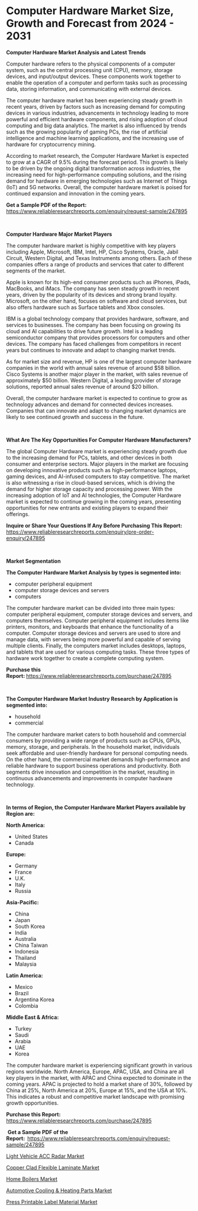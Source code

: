 <p><h1>Computer Hardware Market Size, Growth and Forecast from 2024 - 2031</h1></p><p><strong>Computer Hardware Market Analysis and Latest Trends</strong></p>
<p><p>Computer hardware refers to the physical components of a computer system, such as the central processing unit (CPU), memory, storage devices, and input/output devices. These components work together to enable the operation of a computer and perform tasks such as processing data, storing information, and communicating with external devices.</p><p>The computer hardware market has been experiencing steady growth in recent years, driven by factors such as increasing demand for computing devices in various industries, advancements in technology leading to more powerful and efficient hardware components, and rising adoption of cloud computing and big data analytics. The market is also influenced by trends such as the growing popularity of gaming PCs, the rise of artificial intelligence and machine learning applications, and the increasing use of hardware for cryptocurrency mining.</p><p>According to market research, the Computer Hardware Market is expected to grow at a CAGR of 9.5% during the forecast period. This growth is likely to be driven by the ongoing digital transformation across industries, the increasing need for high-performance computing solutions, and the rising demand for hardware in emerging technologies such as Internet of Things (IoT) and 5G networks. Overall, the computer hardware market is poised for continued expansion and innovation in the coming years.</p></p>
<p><strong>Get a Sample PDF of the Report:&nbsp;</strong> <a href="https://www.reliableresearchreports.com/enquiry/request-sample/247895">https://www.reliableresearchreports.com/enquiry/request-sample/247895</a></p>
<p>&nbsp;</p>
<p><strong>Computer Hardware Major Market Players</strong></p>
<p><p>The computer hardware market is highly competitive with key players including Apple, Microsoft, IBM, Intel, HP, Cisco Systems, Oracle, Jabil Circuit, Western Digital, and Texas Instruments among others. Each of these companies offers a range of products and services that cater to different segments of the market.</p><p>Apple is known for its high-end consumer products such as iPhones, iPads, MacBooks, and iMacs. The company has seen steady growth in recent years, driven by the popularity of its devices and strong brand loyalty. Microsoft, on the other hand, focuses on software and cloud services, but also offers hardware such as Surface tablets and Xbox consoles.</p><p>IBM is a global technology company that provides hardware, software, and services to businesses. The company has been focusing on growing its cloud and AI capabilities to drive future growth. Intel is a leading semiconductor company that provides processors for computers and other devices. The company has faced challenges from competitors in recent years but continues to innovate and adapt to changing market trends.</p><p>As for market size and revenue, HP is one of the largest computer hardware companies in the world with annual sales revenue of around $58 billion. Cisco Systems is another major player in the market, with sales revenue of approximately $50 billion. Western Digital, a leading provider of storage solutions, reported annual sales revenue of around $20 billion.</p><p>Overall, the computer hardware market is expected to continue to grow as technology advances and demand for connected devices increases. Companies that can innovate and adapt to changing market dynamics are likely to see continued growth and success in the future.</p></p>
<p>&nbsp;</p>
<p><strong>What Are The Key Opportunities For Computer Hardware Manufacturers?</strong></p>
<p><p>The global Computer Hardware market is experiencing steady growth due to the increasing demand for PCs, tablets, and other devices in both consumer and enterprise sectors. Major players in the market are focusing on developing innovative products such as high-performance laptops, gaming devices, and AI-infused computers to stay competitive. The market is also witnessing a rise in cloud-based services, which is driving the demand for higher storage capacity and processing power. With the increasing adoption of IoT and AI technologies, the Computer Hardware market is expected to continue growing in the coming years, presenting opportunities for new entrants and existing players to expand their offerings.</p></p>
<p><strong>Inquire or Share Your Questions If Any Before Purchasing This Report:</strong> <a href="https://www.reliableresearchreports.com/enquiry/pre-order-enquiry/247895">https://www.reliableresearchreports.com/enquiry/pre-order-enquiry/247895</a></p>
<p>&nbsp;</p>
<p><strong>Market Segmentation</strong></p>
<p><strong>The Computer Hardware Market Analysis by types is segmented into:</strong></p>
<p><ul><li>computer peripheral equipment</li><li>computer storage devices and servers</li><li>computers</li></ul></p>
<p><p>The computer hardware market can be divided into three main types: computer peripheral equipment, computer storage devices and servers, and computers themselves. Computer peripheral equipment includes items like printers, monitors, and keyboards that enhance the functionality of a computer. Computer storage devices and servers are used to store and manage data, with servers being more powerful and capable of serving multiple clients. Finally, the computers market includes desktops, laptops, and tablets that are used for various computing tasks. These three types of hardware work together to create a complete computing system.</p></p>
<p><strong>Purchase this Report:&nbsp;</strong><a href="https://www.reliableresearchreports.com/purchase/247895">https://www.reliableresearchreports.com/purchase/247895</a></p>
<p>&nbsp;</p>
<p><strong>The Computer Hardware Market Industry Research by Application is segmented into:</strong></p>
<p><ul><li>household</li><li>commercial</li></ul></p>
<p><p>The computer hardware market caters to both household and commercial consumers by providing a wide range of products such as CPUs, GPUs, memory, storage, and peripherals. In the household market, individuals seek affordable and user-friendly hardware for personal computing needs. On the other hand, the commercial market demands high-performance and reliable hardware to support business operations and productivity. Both segments drive innovation and competition in the market, resulting in continuous advancements and improvements in computer hardware technology.</p></p>
<p>&nbsp;</p>
<p><strong>In terms of Region, the Computer Hardware Market Players available by Region are:</strong></p>
<p>
    <p> <strong> North America: </strong>
        <ul>
            <li>United States</li>
            <li>Canada</li>
        </ul>
        </p> 
    <p> <strong> Europe: </strong>
        <ul>
            <li>Germany</li>
            <li>France</li>
            <li>U.K.</li>
            <li>Italy</li>
            <li>Russia</li>
        </ul>
        </p> 
    <p> <strong> Asia-Pacific: </strong>
        <ul>
            <li>China</li>
            <li>Japan</li>
            <li>South Korea</li>
            <li>India</li>
            <li>Australia</li>
            <li>China Taiwan</li>
            <li>Indonesia</li>
            <li>Thailand</li>
            <li>Malaysia</li>
        </ul>
        </p> 
    <p> <strong> Latin America: </strong>
        <ul>
            <li>Mexico</li>
            <li>Brazil</li>
            <li>Argentina Korea</li>
            <li>Colombia</li>
        </ul>
        </p> 
    <p> <strong> Middle East & Africa: </strong>
        <ul>
            <li>Turkey</li>
            <li>Saudi</li>
            <li>Arabia</li>
            <li>UAE</li>
            <li>Korea</li>
        </ul>
    </p>
    </p>
<p><p>The computer hardware market is experiencing significant growth in various regions worldwide. North America, Europe, APAC, USA, and China are all key players in the market, with APAC and China expected to dominate in the coming years. APAC is projected to hold a market share of 30%, followed by China at 25%, North America at 20%, Europe at 15%, and the USA at 10%. This indicates a robust and competitive market landscape with promising growth opportunities.</p></p>
<p><strong>Purchase this Report: </strong><a href="https://www.reliableresearchreports.com/purchase/247895">https://www.reliableresearchreports.com/purchase/247895</a></p>
<p>&nbsp;<strong>Get a Sample PDF of the Report:&nbsp;&nbsp;</strong><a href="https://www.reliableresearchreports.com/enquiry/request-sample/247895">https://www.reliableresearchreports.com/enquiry/request-sample/247895</a></p>
<p><strong></strong></p>
<p><p><a href="https://nifty-kite-d51.notion.site/Light-Vehicle-ACC-Radar-Market-Research-Report-Provides-Critical-Insights-that-can-help-Shape-Busine-63bce85af29f41218c01c7a7a74c585c">Light Vehicle ACC Radar Market</a></p><p><a href="https://view.publitas.com/reportprime-1/copper-clad-flexible-laminate-market-size-share-trends-analysis-report-by-application-regional-outlook-competitive-strategies-and-segment-forecasts-2024-2031/">Copper Clad Flexible Laminate Market</a></p><p><a href="https://five-trouble-98a.notion.site/Home-Boilers-Market-Research-Report-Unlocks-Analysis-on-the-Market-Financial-Status-Market-Size-an-e317630356e6465d96f1a8b0046be2c4">Home Boilers Market</a></p><p><a href="https://ivy-potential-64b.notion.site/Automotive-Cooling-Heating-Parts-Market-Size-Share-Trends-Analysis-Report-By-Material-By-Type--eabc1ddbc00240c49928f3191cdea4a8">Automotive Cooling & Heating Parts Market</a></p><p><a href="https://view.publitas.com/reportprime-1/press-printable-label-material-market-size-2024-2031-global-industrial-analysis-key-geographical-regions-market-share-top-key-players-product-types-and-forecast-research-report/">Press Printable Label Material Market</a></p></p>